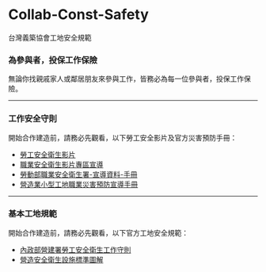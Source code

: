 # Collab-Const-Safety
台灣義築協會工地安全規範

### **為參與者，投保工作保險**
無論你找親戚家人或鄰居朋友來參與工作，皆務必為每一位參與者，投保工作保險。<br>

***

### **工作安全守則**
開始合作建造前，請務必先觀看，以下勞工安全影片及官方災害預防手冊：<br>
 * [勞工安全衛生影片](https://www.youtube.com/playlist?list=PLz1XScQX1xx-5OFmlnAyKtxVCDZGZWF6w)<br>
 * [職業安全衛生影片專區宣導](https://www.youtube.com/playlist?list=PLtja6wTyqnAnwDr2Z4dkwwqZAQNmCmNp3)<br>
 * [勞動部職業安全衛生署-宣導資料-手冊](https://www.osha.gov.tw/1106/1196/10141/10151/10154/)<br>
 * [營造業小型工地職業災害預防宣導手冊](https://reurl.cc/p33Nr)<br>

***

### **基本工地規範**
開始合作建造前，請務必先觀看，以下官方工地安全規範：<br>
 * [內政部營建署勞工安全衛生工作守則](https://reurl.cc/YEEzo)<br>
 * [營造安全衛生設施標準圖解](https://reurl.cc/700xl)<br><br>

